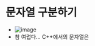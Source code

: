   # 문자열 구분하기
  - ![image](https://user-images.githubusercontent.com/55792986/181409938-38251069-1d93-4f6b-83f2-8d2e2ce63d8f.png)
  - 참 여럽다... C++에서의 문자열은